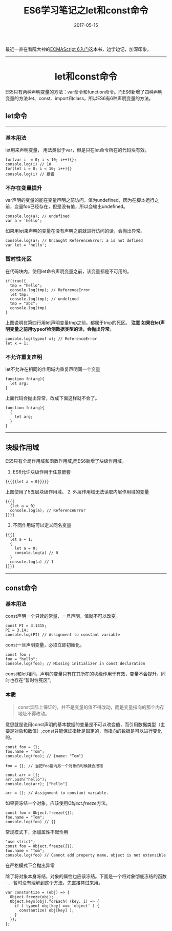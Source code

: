﻿---
title: ES6学习笔记之let和const命令
date: 2017-05-15
categories: 学习笔记
tags: javascript
keywords: ES6
comments: true
---

最近一直在看阮大神的[ECMAScript 6入门][1]这本书，边学边记，加深印象。


----------


# <center>let和const命令</center>
ES5只有两种声明变量的方法：var命令和function命令。而ES6新增了四种声明变量的方法:let、const、import和class，所以ES6有6种声明变量的方法。
## let命令


----------
### 基本用法
let用来声明变量， 用法类似于var，但是只在let命令所在的代码块有效。
```
for(var i  = 0; i < 10; i++){};
console.log(i) // 10
for(let i = 0; i < 10; i++){}
console.log(i) // 报错
```
### 不存在变量提升
var声明的变量的能在变量声明之前访问，值为undefined，因为在脚本运行之前，变量foo已经存在，但是没有值，所以会输出undefined。
```
console.log(a); // undefined
var a = 'hello';
```
如果用let来声明的变量在没有声明之前就进行访问的话，会抛出异常。
```
console.log(a); // Uncaught ReferenceError: a is not defined
var let = 'hello';
```
### 暂时性死区
在代码块内，使用let命令声明变量之前，该变量都是不可用的。
```
if(true){
  tmp = "hello";
  console.log(tmp); // ReferenceError
  let tmp;
  console.log(tmp); // undefined
  tmp = "abc";
  console.log(tmp)
}
```
上图说明在第四行用let声明变量tmp之前，都属于tmp的死区。
**注意**
**如果在let声明变量之前用typeof检测数据类型的话，会抛出异常。**
```
console.log(typeof x); // ReferenceError
let x = 1;
```
### 不允许重复声明
let不允许在相同的作用域内重复声明同一个变量
```
function fn(arg){
  let arg;
}
```
上面代码会抛出异常，改成下面这样就不会了。
```
function fn(arg){
  {
    let arg;
  }
}
```


----------

## 块级作用域
ES5只有全局作用域和函数作用域,而ES6新增了块级作用域。
1. ES6允许块级作用于任意嵌套
```
{{{{{let a = 0}}}}}
```
上图使用了5五层块级作用域。
2. 外层作用域无法读取内层作用域的变量
```
{{{{
  {let a = 0}
  console.log(a); // ReferenceError
}}}}
```
3. 不同作用域可以定义同名变量
```
{{{{
  let a = 1;
  {
    let a = 0;
    console.log(a) // 0
  }
  console.log(a) // 1
}}}}
```


----------
## const命令
### 基本用法
const声明一个只读的常量，一旦声明，值就不可以改变。
```
const PI = 3.1415;
PI = 3.14;
console.log(PI) // Assignment to constant variable
```
const一旦声明变量，必须立即初始化。
```
const foo ;
foo = "hello";
console.log(foo); // Missing initializer in const declaration
```
const和let相同，声明的变量只有在其所在的块级作用于有效，变量不会提升，同时也存在“暂时性死区”。
### 本质
>const实际上保证的，并不是变量的值不得改动，而是变量指向的那个内存地址不得改动。

意思就是说用const声明的基本数据的变量是不可以改变值，而引用数据类型（主要是对象和数值）,const只能保证指针是固定的，而指向的数据是可以进行变化的。
```
const foo = {};
foo.name = "Tom";
console.log(foo); // {name: "Tom"}

foo = {}; // 当把foo指向另一个对象的时候就会报错
```
```
const arr = [];
arr.push("hello");
console.log(arr); ["hello"]

arr = []; // Assignment to constant variable.
```

如果要冻结一个对象，应该使用*Object.freeze*方法。
```
const foo = Object.freeze({});
foo.name = "Tom";
console.log(foo) // {} 
```
常规模式下，添加属性不起作用
```
"use strict";
const foo = Object.freeze({});
foo.name = "Tom";
console.log(foo) // Cannot add property name, object is not extensible
```
在严格模式下会抛出异常

除了将对象本身冻结，对象的属性也应该冻结。下面是一个将对象彻底冻结的函数 - . -暂时没有理解到这个方法，先直接拷过来用。
```
var constantize = (obj) => {
  Object.freeze(obj);
  Object.keys(obj).forEach( (key, i) => {
    if ( typeof obj[key] === 'object' ) {
      constantize( obj[key] );
    }
  });
};
```

  [1]: http://es6.ruanyifeng.com/